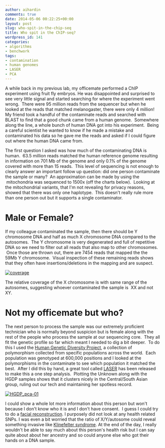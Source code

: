 ```yaml
---
author: aihardin
comments: true
date: 2014-05-06 00:22:25+00:00
layout: post
slug: who-spit-in-the-chip-seq
title: Who spit in the ChIP-seq?
wordpress_id: 141
categories:
- algorithms
- benchwork
tags:
- contamination
- human genomes
- LASER
- PCA
---
```


A while back in my previous lab, my officemate performed a ChIP experiment using fruit fly embryos. He was disappointed and surprised to see very little signal and started searching for where the experiment went wrong.  There were 95 million reads from the sequencer but when he looked at the reads that matched melanogaster, there were only 4 million! My friend took a handful of the contaminate reads and searched with BLAST to find that a good chunk came from a human genome.  Somewhere along the line, a whole bunch of human DNA got into his experiment.  Being a careful scientist he wanted to know if he made a mistake and contaminated his data so he gave me the reads and asked if I could figure out where the human DNA came from.

The first question I asked was how much of the contaminating DNA is human.  63.5 million reads matched the human reference genome resulting in information on 701 Mb of the genome and only 0.1% of the genome covered with more than 15 reads.  This level of sequencing is not enough to clearly answer an important follow up question: did one person contaminate the sample or many?  An approximation can be made by using the  mitochondria was sequenced to 1500x (off the charts below).  Looking at the mitochondrial variants, that I'm not revealing for privacy reasons, showed that there was only one haplotype.  This doesn't really rule more than one person out but it supports a single contaminator.


# Male or Female?


If my colleague contaminated the sample, then there should be Y chromosome DNA and half as much X chromosome DNA compared to the autosomes.  The Y chromosome is very degenerated and full of repetitive DNA so we need to filter out all reads that also map to other chromosomes.  Once those are thrown out, there are 7454 reads that mapped the the 59Mb Y chromosome.  Visual inspection of these remaining reads shows that they often have insertions/deletions in the mapping and are suspect.

[![coverage](http://www.haplotypewriter.com/blog/wp-content/uploads/2014/05/coverage.png)](http://www.haplotypewriter.com/blog/wp-content/uploads/2014/05/coverage.png)

The relative coverage of the X chromosome is with same range of the autosomes, suggesting whoever contaminated the sample is  XX and not XY.


# Not my officemate but who?


The next person to process the sample was our extremely proficient technician who is normally beyond suspicion but is female along with the rest of the people who process the sample at our sequencing core.  They all fit the genetic profile so far which meant I needed to dig a bit deeper.  To do this I used the [Human Genetic Diversity Project](http://www.hagsc.org/hgdp/), a collection of polymorphism collected from specific populations across the world.  Each population was genotyped at 600,000 positions and I looked at the polymorphisms in the contaminate to see which population it matched the best.  After I did this by hand, a great tool called [LASER](http://genome.sph.umich.edu/wiki/LASER) has been released to make this a one step analysis.  Plotting the Unknown along with the HGDP samples shows that it clusters nicely in the Central/South Asian group, ruling out our tech and maintaining her spotless record.

[![HGDP_pca-01](http://www.haplotypewriter.com/blog/wp-content/uploads/2014/05/HGDP_pca-01.png)](http://www.haplotypewriter.com/blog/wp-content/uploads/2014/05/HGDP_pca-01.png)



I could show a whole lot more information about this person but won't because I don't know who it is and I don't have consent.  I guess I could try to do a [facial reconstruction](http://strangervisions.com/). I purposely did not look at any health related SNPs. I was even a bit worried that the ratio of X/Y/autosome could reveal something invasive like [Klinefelter syndrome](http://en.wikipedia.org/wiki/Klinefelter_syndrome). At the end of the day, I really wouldn't be able to say much about this person's health risk but I can say quite about about her ancestry and so could anyone else who got their hands on a DNA sample.
